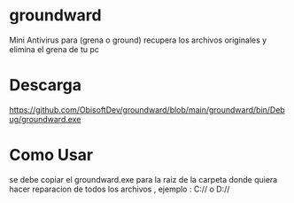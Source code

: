 # groundward
Mini Antivirus para (grena o ground) recupera los archivos originales y elimina el grena de tu pc

# Descarga
https://github.com/ObisoftDev/groundward/blob/main/groundward/bin/Debug/groundward.exe

# Como Usar
se debe copiar el groundward.exe para la raiz de la carpeta donde quiera hacer reparacion de todos los archivos , ejemplo : C:// o D://
